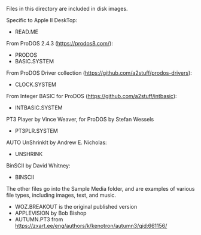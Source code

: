 Files in this directory are included in disk images.

Specific to Apple II DeskTop:
* READ.ME

From ProDOS 2.4.3 (https://prodos8.com/):
* PRODOS
* BASIC.SYSTEM

From ProDOS Driver collection (https://github.com/a2stuff/prodos-drivers):
* CLOCK.SYSTEM

From Integer BASIC for ProDOS (https://github.com/a2stuff/intbasic):
* INTBASIC.SYSTEM

PT3 Player by Vince Weaver, for ProDOS by Stefan Wessels
* PT3PLR.SYSTEM

AUTO UnShrinkIt by Andrew E. Nicholas:
* UNSHRINK

BinSCII by David Whitney:
* BINSCII

The other files go into the Sample Media folder, and are examples of various file types, including images, text, and music.

* WOZ.BREAKOUT is the original published version
* APPLEVISION by Bob Bishop
* AUTUMN.PT3 from https://zxart.ee/eng/authors/k/kenotron/autumn3/qid:661156/
